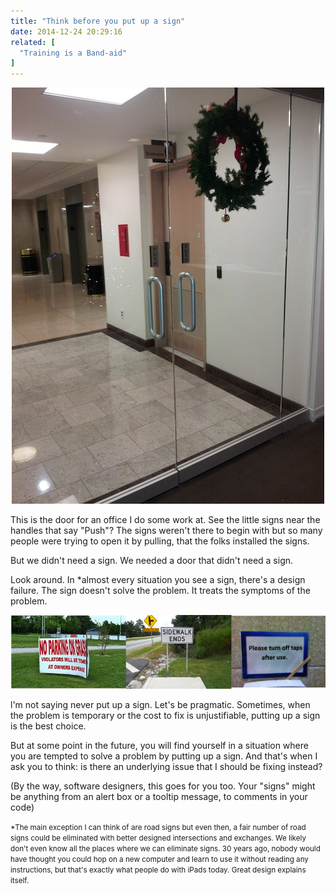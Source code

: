 ```yaml
---
title: "Think before you put up a sign"
date: 2014-12-24 20:29:16
related: [
  "Training is a Band-aid"
]
---
```


<p style="text-align: center;">
  <img alt="" src="/assets/images/glass-doors.jpg" />
</p>

This is the door for an office I do some work at. See the little signs near the handles that say "Push"? The signs weren't there to begin with but so many people were trying to open it by pulling, that the folks installed the signs.

But we didn't need a sign. We needed a door that didn't need a sign.

Look around. In \*almost every situation you see a sign, there's a design failure. The sign doesn't solve the problem. It treats the symptoms of the problem.

<p style="text-align: center;">
  <img alt="" src="/assets/images/assorted-signs.png" />
</p>

l'm not saying never put up a sign. Let's be pragmatic. Sometimes, when the problem is temporary or the cost to fix is unjustifiable, putting up a sign is the best choice.

But at some point in the future, you will find yourself in a situation where you are tempted to solve a problem by putting up a sign. And that's when I ask you to think: is there an underlying issue that I should be fixing instead?

(By the way, software designers, this goes for you too. Your "signs" might be anything from an alert box or a tooltip message, to comments in your code)

<small>\*The main exception I can think of are road signs but even then, a fair number of road signs could be eliminated with better designed intersections and exchanges. We likely don't even know all the places where we can eliminate signs. 30 years ago, nobody would have thought you could hop on a new computer and learn to use it without reading any instructions, but that's exactly what people do with iPads today. Great design explains itself.</small>
